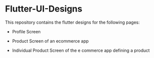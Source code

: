 # Flutter-UI-Designs

This repository contains the flutter designs for the following pages:

* Profile Screen

* Product Screen of an ecommerce app

* Individual Product Screen of the e commerce app defining a product

